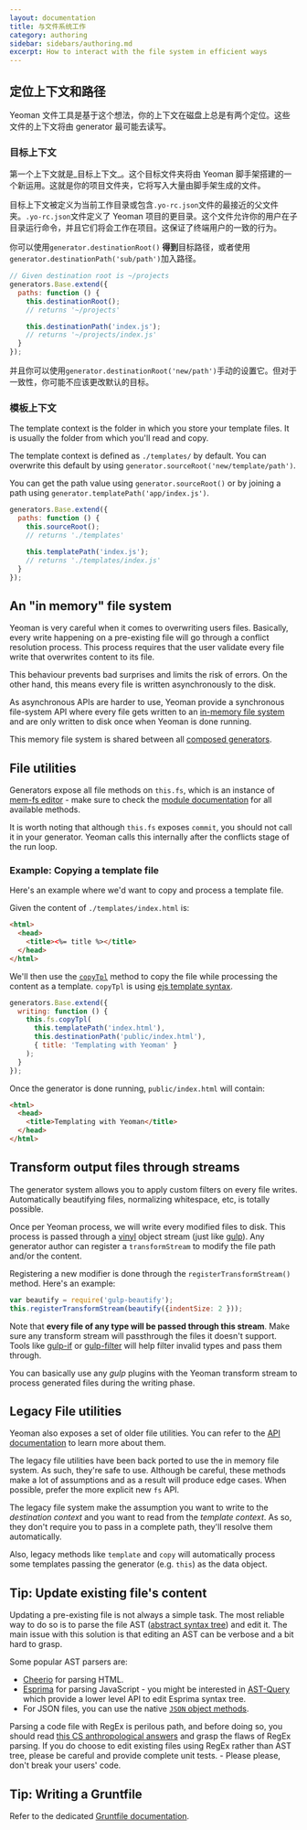 ```yaml
---
layout: documentation
title: 与文件系统工作
category: authoring
sidebar: sidebars/authoring.md
excerpt: How to interact with the file system in efficient ways
---
```


## 定位上下文和路径

Yeoman 文件工具是基于这个想法，你的上下文在磁盘上总是有两个定位。这些文件的上下文将由 generator 最可能去读写。

### 目标上下文

第一个上下文就是_目标上下文_。这个目标文件夹将由 Yeoman 脚手架搭建的一个新运用。这就是你的项目文件夹，它将写入大量由脚手架生成的文件。

目标上下文被定义为当前工作目录或包含`.yo-rc.json`文件的最接近的父文件夹。`.yo-rc.json`文件定义了 Yeoman 项目的更目录。这个文件允许你的用户在子目录运行命令，并且它们将会工作在项目。这保证了终端用户的一致的行为。

你可以使用`generator.destinationRoot()` **得到**目标路径，或者使用`generator.destinationPath('sub/path')`加入路径。

```js
// Given destination root is ~/projects
generators.Base.extend({
  paths: function () {
    this.destinationRoot();
    // returns '~/projects'

    this.destinationPath('index.js');
    // returns '~/projects/index.js'
  }
});
```
并且你可以使用`generator.destinationRoot('new/path')`手动的设置它。但对于一致性，你可能不应该更改默认的目标。


### 模板上下文

The template context is the folder in which you store your template files. It is usually the folder from which you'll read and copy.

The template context is defined as `./templates/` by default. You can overwrite this default by using `generator.sourceRoot('new/template/path')`.

You can get the path value using `generator.sourceRoot()` or by joining a path using `generator.templatePath('app/index.js')`.

```js
generators.Base.extend({
  paths: function () {
    this.sourceRoot();
    // returns './templates'

    this.templatePath('index.js');
    // returns './templates/index.js'
  }
});
```

## An "in memory" file system

Yeoman is very careful when it comes to overwriting users files. Basically, every write happening on a pre-existing file will go through a conflict resolution process. This process requires that the user validate every file write that overwrites content to its file.

This behaviour prevents bad surprises and limits the risk of errors. On the other hand, this means every file is written asynchronously to the disk.

As asynchronous APIs are harder to use, Yeoman provide a synchronous file-system API where every file gets written to an [in-memory file system](https://github.com/sboudrias/mem-fs) and are only written to disk once when Yeoman is done running.

This memory file system is shared between all [composed generators](/authoring/composability.html).

## File utilities

Generators expose all file methods on `this.fs`, which is an instance of [mem-fs editor](https://github.com/sboudrias/mem-fs-editor) - make sure to check the [module documentation](https://github.com/sboudrias/mem-fs-editor) for all available methods.

It is worth noting that although `this.fs` exposes `commit`, you should not call it in your generator. Yeoman calls this internally after the conflicts stage of the run loop.

### Example: Copying a template file

Here's an example where we'd want to copy and process a template file.

Given the content of `./templates/index.html` is:

```html
<html>
  <head>
    <title><%= title %></title>
  </head>
</html>
```

We'll then use the [`copyTpl`](https://github.com/sboudrias/mem-fs-editor#copyfrom-to-options) method to copy the file while processing the content as a template. `copyTpl` is using [ejs template syntax](http://ejs.co).

```js
generators.Base.extend({
  writing: function () {
    this.fs.copyTpl(
      this.templatePath('index.html'),
      this.destinationPath('public/index.html'),
      { title: 'Templating with Yeoman' }
    );
  }
});
```

Once the generator is done running, `public/index.html` will contain:

```html
<html>
  <head>
    <title>Templating with Yeoman</title>
  </head>
</html>
```

## Transform output files through streams

The generator system allows you to apply custom filters on every file writes. Automatically beautifying files, normalizing whitespace, etc, is totally possible.

Once per Yeoman process, we will write every modified files to disk. This process is passed through a [vinyl](https://github.com/wearefractal/vinyl) object stream (just like [gulp](http://gulpjs.com/)). Any generator author can register a `transformStream` to modify the file path and/or the content.

Registering a new modifier is done through the `registerTransformStream()` method. Here's an example:

```js
var beautify = require('gulp-beautify');
this.registerTransformStream(beautify({indentSize: 2 }));
```

Note that **every file of any type will be passed through this stream**. Make sure any transform stream will passthrough the files it doesn't support. Tools like [gulp-if](https://github.com/robrich/gulp-if) or [gulp-filter](https://github.com/sindresorhus/gulp-filter) will help filter invalid types and pass them through.

You can basically use any _gulp_ plugins with the Yeoman transform stream to process generated files during the writing phase.

## Legacy File utilities

Yeoman also exposes a set of older file utilities. You can refer to the [API documentation](http://yeoman.io/generator/actions_actions.html) to learn more about them.

The legacy file utilities have been back ported to use the in memory file system. As such, they're safe to use. Although be careful, these methods make a lot of assumptions and as a result will produce edge cases. When possible, prefer the more explicit new `fs` API.

The legacy file system make the assumption you want to write to the _destination context_ and you want to read from the _template context_. As so, they don't require you to pass in a complete path, they'll resolve them automatically.

Also, legacy methods like `template` and `copy` will automatically process some templates passing the generator (e.g. `this`) as the data object.

## Tip: Update existing file's content

Updating a pre-existing file is not always a simple task. The most reliable way to do so is to parse the file AST ([abstract syntax tree](http://en.wikipedia.org/wiki/Abstract_syntax_tree)) and edit it. The main issue with this solution is that editing an AST can be verbose and a bit hard to grasp.

Some popular AST parsers are:

- [Cheerio](https://github.com/cheeriojs/cheerio) for parsing HTML.
- [Esprima](https://github.com/ariya/esprima) for parsing JavaScript - you might be interested in [AST-Query](https://github.com/SBoudrias/ast-query) which provide a lower level API to edit Esprima syntax tree.
- For JSON files, you can use the native [`JSON` object methods](https://developer.mozilla.org/en-US/docs/Web/JavaScript/Reference/Global_Objects/JSON).

Parsing a code file with RegEx is perilous path, and before doing so, you should read [this CS anthropological answers](http://stackoverflow.com/questions/1732348/regex-match-open-tags-except-xhtml-self-contained-tags#answer-1732454) and grasp the flaws of RegEx parsing. If you do choose to edit existing files using RegEx rather than AST tree, please be careful and provide complete unit tests. - Please please, don't break your users' code.

## Tip: Writing a Gruntfile

Refer to the dedicated [Gruntfile documentation](/authoring/gruntfile.html).
